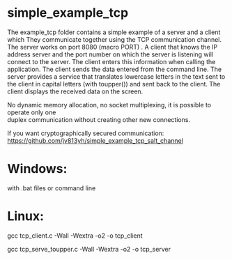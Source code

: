 # simple_example_tcp
The example_tcp folder contains a simple example of a server and a client
which They communicate together using the TCP communication channel.
The server works on port 8080 (macro PORT) . 
A client that knows the IP address
server and the port number on which the server is listening will connect to the server.
The client enters this information when calling the application.
The client sends the data entered from the command line.
The server provides a service that translates lowercase letters in the text
sent to the client in capital letters (with toupper())
and sent back to the client.
The client displays the received data on the screen.

No dynamic memory allocation, no socket multiplexing,
it is possible to operate only one  
duplex communication without creating other new connections.

If you want cryptographically secured communication:
https://github.com/jv813yh/simple_example_tcp_salt_channel

# Windows: 
with .bat files or command line

# Linux:
gcc tcp_client.c -Wall -Wextra -o2 -o tcp_client

gcc tcp_serve_toupper.c -Wall -Wextra -o2 -o tcp_server



